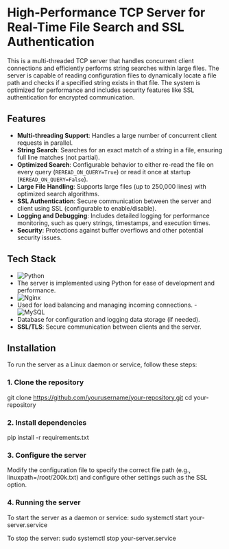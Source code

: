 # High-Performance TCP Server for Real-Time File Search and SSL Authentication

This is a multi-threaded TCP server that handles concurrent client connections and efficiently performs string searches within large files. The server is capable of reading configuration files to dynamically locate a file path and checks if a specified string exists in that file. The system is optimized for performance and includes security features like SSL authentication for encrypted communication.

## Features

- **Multi-threading Support**: Handles a large number of concurrent client requests in parallel.
- **String Search**: Searches for an exact match of a string in a file, ensuring full line matches (not partial).
- **Optimized Search**: Configurable behavior to either re-read the file on every query (`REREAD_ON_QUERY=True`) or read it once at startup (`REREAD_ON_QUERY=False`).
- **Large File Handling**: Supports large files (up to 250,000 lines) with optimized search algorithms.
- **SSL Authentication**: Secure communication between the server and client using SSL (configurable to enable/disable).
- **Logging and Debugging**: Includes detailed logging for performance monitoring, such as query strings, timestamps, and execution times.
- **Security**: Protections against buffer overflows and other potential security issues.

## Tech Stack

- ![Python](https://img.shields.io/badge/python-3670A0?style=for-the-badge&logo=python&logoColor=ffdd54)
- The server is implemented using Python for ease of development and performance.
- ![Nginx](https://img.shields.io/badge/Nginx-009639?style=for-the-badge&logo=nginx&logoColor=white)
- Used for load balancing and managing incoming connections.
-![MySQL](https://img.shields.io/badge/MySQL-005C84?style=for-the-badge&logo=mysql&logoColor=white)
- Database for configuration and logging data storage (if needed).
- **SSL/TLS**: Secure communication between clients and the server.

## Installation

To run the server as a Linux daemon or service, follow these steps:

### 1. Clone the repository

git clone https://github.com/yourusername/your-repository.git
cd your-repository 

### 2. Install dependencies

pip install -r requirements.txt

### 3. Configure the server
Modify the configuration file to specify the correct file path (e.g., linuxpath=/root/200k.txt) and configure other settings such as the SSL option.


### 4. Running the server
To start the server as a daemon or service:
sudo systemctl start your-server.service

To stop the server:
sudo systemctl stop your-server.service

